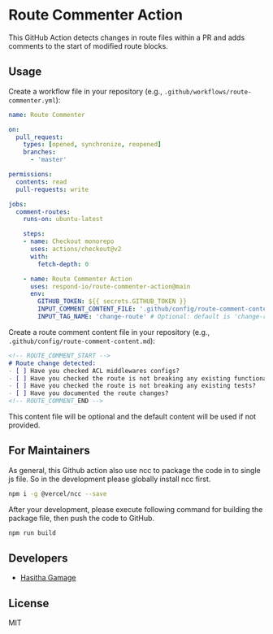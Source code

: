 
# Route Commenter Action

This GitHub Action detects changes in route files within a PR and adds comments to the start of modified route blocks.

## Usage

Create a workflow file in your repository (e.g., `.github/workflows/route-commenter.yml`):

```yaml
name: Route Commenter

on:
  pull_request:
    types: [opened, synchronize, reopened]
    branches:
      - 'master'

permissions:
  contents: read
  pull-requests: write

jobs:
  comment-routes:
    runs-on: ubuntu-latest

    steps:
    - name: Checkout monorepo
      uses: actions/checkout@v2
      with:
        fetch-depth: 0

    - name: Route Commenter Action
      uses: respond-io/route-commenter-action@main
      env:
        GITHUB_TOKEN: ${{ secrets.GITHUB_TOKEN }}
        INPUT_COMMENT_CONTENT_FILE: '.github/config/route-comment-content.md' # Optional: has hardcoded default content
        INPUT_TAG_NAME: 'change-route' # Optional: default is 'change-route'
```

Create a route comment content file in your repository (e.g., `.github/config/route-comment-content.md`):

```markdown
<!-- ROUTE_COMMENT_START -->
# Route change detected:
- [ ] Have you checked ACL middlewares configs?
- [ ] Have you checked the route is not breaking any existing functionality?
- [ ] Have you checked the route is not breaking any existing tests?
- [ ] Have you documented the route changes?
<!-- ROUTE_COMMENT_END -->
```
This content file will be optional and the default content will be used if not provided.

## For Maintainers

As general, this Github action also use ncc to package the code in to single js file. So in the development please globally install ncc first.

```sh
npm i -g @vercel/ncc --save
```

After your development, please execute following command for building the package file, then push the code to GitHub.

```sh
npm run build
```

## Developers

- [Hasitha Gamage](hasitha@rocketbots.io)

## License

MIT
